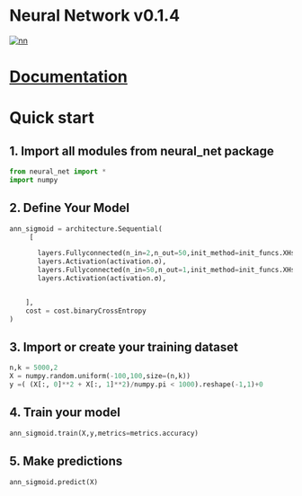 Neural Network v0.1.4
=====================
<a href="https://ibb.co/mGcm59P"><img src="https://i.ibb.co/dr5S4PH/nn.png" alt="nn" border="0"></a>
# [Documentation](https://atkamara.github.io/NeuralNetv0.1.4/)
# Quick start

## 1. Import all modules from neural_net package

```python
from neural_net import *
import numpy
```


## 2. Define Your Model

```python
ann_sigmoid = architecture.Sequential(
     [

       layers.Fullyconnected(n_in=2,n_out=50,init_method=init_funcs.XHsigmoiduniform) ,
       layers.Activation(activation.σ),
       layers.Fullyconnected(n_in=50,n_out=1,init_method=init_funcs.XHsigmoiduniform) ,
       layers.Activation(activation.σ),


    ],
    cost = cost.binaryCrossEntropy
)
```

## 3. Import or create your training dataset

```python
n,k = 5000,2
X = numpy.random.uniform(-100,100,size=(n,k))
y =( (X[:, 0]**2 + X[:, 1]**2)/numpy.pi < 1000).reshape(-1,1)+0
```

## 4. Train your model

```python
ann_sigmoid.train(X,y,metrics=metrics.accuracy)
```

## 5. Make predictions

```python
ann_sigmoid.predict(X)
```
